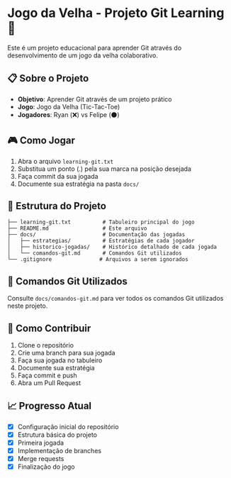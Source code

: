 # Jogo da Velha - Projeto Git Learning 🎯

Este é um projeto educacional para aprender Git através do desenvolvimento de um jogo da velha colaborativo.

## 📋 Sobre o Projeto

- **Objetivo**: Aprender Git através de um projeto prático
- **Jogo**: Jogo da Velha (Tic-Tac-Toe)
- **Jogadores**: Ryan (❌) vs Felipe (⚫)

## 🎮 Como Jogar

1. Abra o arquivo `learning-git.txt`
2. Substitua um ponto (.) pela sua marca na posição desejada
3. Faça commit da sua jogada
4. Documente sua estratégia na pasta `docs/`

## 📁 Estrutura do Projeto

```
├── learning-git.txt          # Tabuleiro principal do jogo
├── README.md                 # Este arquivo
├── docs/                     # Documentação das jogadas
│   ├── estrategias/          # Estratégias de cada jogador
│   ├── historico-jogadas/    # Histórico detalhado de cada jogada
│   └── comandos-git.md       # Comandos Git utilizados
└── .gitignore               # Arquivos a serem ignorados
```

## 🔧 Comandos Git Utilizados

Consulte `docs/comandos-git.md` para ver todos os comandos Git utilizados neste projeto.

## 🚀 Como Contribuir

1. Clone o repositório
2. Crie uma branch para sua jogada
3. Faça sua jogada no tabuleiro
4. Documente sua estratégia
5. Faça commit e push
6. Abra um Pull Request

## 📈 Progresso Atual

- [x] Configuração inicial do repositório
- [x] Estrutura básica do projeto
- [x] Primeira jogada
- [x] Implementação de branches
- [x] Merge requests
- [x] Finalização do jogo
